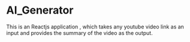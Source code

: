 # AI_Generator
This is an Reactjs application , which takes any youtube video link as an input and provides the summary of the video as the output.
